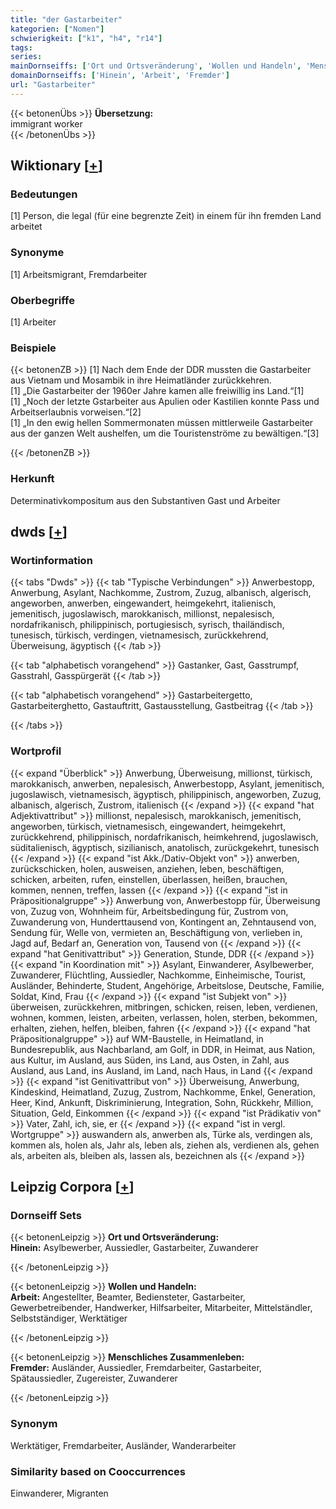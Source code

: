 ```yaml
---
title: "der Gastarbeiter"
kategorien: ["Nomen"]
schwierigkeit: ["k1", "h4", "r14"]
tags:
series:
mainDornseiffs: ['Ort und Ortsveränderung', 'Wollen und Handeln', 'Menschliches Zusammenleben']
domainDornseiffs: ['Hinein', 'Arbeit', 'Fremder']
url: "Gastarbeiter"
---
```


{{< betonenÜbs >}}
**Übersetzung:**  
immigrant  worker  
{{< /betonenÜbs >}}

## Wiktionary [[+](https://de.wiktionary.org/wiki/Gastarbeiter)]

### Bedeutungen
[1] Person, die legal (für eine begrenzte Zeit) in einem für ihn fremden Land arbeitet  

### Synonyme
[1] Arbeitsmigrant, Fremdarbeiter  

### Oberbegriffe
[1] Arbeiter  

### Beispiele
{{< betonenZB >}}
[1] Nach dem Ende der DDR mussten die Gastarbeiter aus Vietnam und Mosambik in ihre Heimatländer zurückkehren.  
[1] „Die Gastarbeiter der 1960er Jahre kamen alle freiwillig ins Land.“[1]  
[1] „Noch der letzte Gstarbeiter aus Apulien oder Kastilien konnte Pass und Arbeitserlaubnis vorweisen.“[2]  
[1] „In den ewig hellen Sommermonaten müssen mittlerweile Gastarbeiter aus der ganzen Welt aushelfen, um die Touristenströme zu bewältigen.“[3]  

{{< /betonenZB >}}
### Herkunft
Determinativkompositum aus den Substantiven Gast und Arbeiter  



## dwds [[+](https://www.dwds.de/wb/Gastarbeiter)]

### Wortinformation
{{< tabs "Dwds" >}}
{{< tab "Typische Verbindungen" >}}
Anwerbestopp, Anwerbung, Asylant, Nachkomme, Zustrom, Zuzug, albanisch, algerisch, angeworben, anwerben, eingewandert, heimgekehrt, italienisch, jemenitisch, jugoslawisch, marokkanisch, millionst, nepalesisch, nordafrikanisch, philippinisch, portugiesisch, syrisch, thailändisch, tunesisch, türkisch, verdingen, vietnamesisch, zurückkehrend, Überweisung, ägyptisch
{{< /tab >}}

{{< tab "alphabetisch vorangehend" >}}
Gastanker, Gast, Gasstrumpf, Gasstrahl, Gasspürgerät
{{< /tab >}}

{{< tab "alphabetisch vorangehend" >}}
Gastarbeitergetto, Gastarbeiterghetto, Gastauftritt, Gastausstellung, Gastbeitrag
{{< /tab >}}

{{< /tabs >}}

### Wortprofil
{{< expand "Überblick" >}} Anwerbung, Überweisung, millionst, türkisch, marokkanisch, anwerben, nepalesisch, Anwerbestopp, Asylant, jemenitisch, jugoslawisch, vietnamesisch, ägyptisch, philippinisch, angeworben, Zuzug, albanisch, algerisch, Zustrom, italienisch {{< /expand >}}
{{< expand "hat Adjektivattribut" >}} millionst, nepalesisch, marokkanisch, jemenitisch, angeworben, türkisch, vietnamesisch, eingewandert, heimgekehrt, zurückkehrend, philippinisch, nordafrikanisch, heimkehrend, jugoslawisch, süditalienisch, ägyptisch, sizilianisch, anatolisch, zurückgekehrt, tunesisch {{< /expand >}}
{{< expand "ist Akk./Dativ-Objekt von" >}} anwerben, zurückschicken, holen, ausweisen, anziehen, leben, beschäftigen, schicken, arbeiten, rufen, einstellen, überlassen, heißen, brauchen, kommen, nennen, treffen, lassen {{< /expand >}}
{{< expand "ist in Präpositionalgruppe" >}} Anwerbung von, Anwerbestopp für, Überweisung von, Zuzug von, Wohnheim für, Arbeitsbedingung für, Zustrom von, Zuwanderung von, Hunderttausend von, Kontingent an, Zehntausend von, Sendung für, Welle von, vermieten an, Beschäftigung von, verlieben in, Jagd auf, Bedarf an, Generation von, Tausend von {{< /expand >}}
{{< expand "hat Genitivattribut" >}} Generation, Stunde, DDR {{< /expand >}}
{{< expand "in Koordination mit" >}} Asylant, Einwanderer, Asylbewerber, Zuwanderer, Flüchtling, Aussiedler, Nachkomme, Einheimische, Tourist, Ausländer, Behinderte, Student, Angehörige, Arbeitslose, Deutsche, Familie, Soldat, Kind, Frau {{< /expand >}}
{{< expand "ist Subjekt von" >}} überweisen, zurückkehren, mitbringen, schicken, reisen, leben, verdienen, wohnen, kommen, leisten, arbeiten, verlassen, holen, sterben, bekommen, erhalten, ziehen, helfen, bleiben, fahren {{< /expand >}}
{{< expand "hat Präpositionalgruppe" >}} auf WM-Baustelle, in Heimatland, in Bundesrepublik, aus Nachbarland, am Golf, in DDR, in Heimat, aus Nation, aus Kultur, im Ausland, aus Süden, ins Land, aus Osten, in Zahl, aus Ausland, aus Land, ins Ausland, im Land, nach Haus, in Land {{< /expand >}}
{{< expand "ist Genitivattribut von" >}} Überweisung, Anwerbung, Kindeskind, Heimatland, Zuzug, Zustrom, Nachkomme, Enkel, Generation, Heer, Kind, Ankunft, Diskriminierung, Integration, Sohn, Rückkehr, Million, Situation, Geld, Einkommen {{< /expand >}}
{{< expand "ist Prädikativ von" >}} Vater, Zahl, ich, sie, er {{< /expand >}}
{{< expand "ist in vergl. Wortgruppe" >}} auswandern als, anwerben als, Türke als, verdingen als, kommen als, holen als, Jahr als, leben als, ziehen als, verdienen als, gehen als, arbeiten als, bleiben als, lassen als, bezeichnen als {{< /expand >}}

## Leipzig Corpora [[+](https://corpora.uni-leipzig.de/en/res?word=Gastarbeiter&corpusId=deu_newscrawl-public_2018)]

### Dornseiff Sets
{{< betonenLeipzig >}}
**Ort und Ortsveränderung:**  
**Hinein:** Asylbewerber, Aussiedler, Gastarbeiter, Zuwanderer  

{{< /betonenLeipzig >}}


{{< betonenLeipzig >}}
**Wollen und Handeln:**  
**Arbeit:** Angestellter, Beamter, Bediensteter, Gastarbeiter, Gewerbetreibender, Handwerker, Hilfsarbeiter, Mitarbeiter, Mittelständler, Selbstständiger, Werktätiger  

{{< /betonenLeipzig >}}


{{< betonenLeipzig >}}
**Menschliches Zusammenleben:**  
**Fremder:** Ausländer, Aussiedler, Fremdarbeiter, Gastarbeiter, Spätaussiedler, Zugereister, Zuwanderer  

{{< /betonenLeipzig >}}

### Synonym
Werktätiger, Fremdarbeiter, Ausländer, Wanderarbeiter


### Similarity based on Cooccurrences
Einwanderer, Migranten

